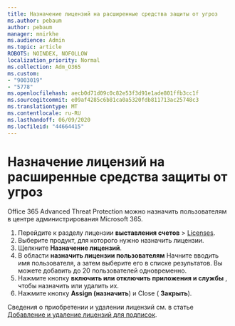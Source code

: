 ```yaml
---
title: Назначение лицензий на расширенные средства защиты от угроз
ms.author: pebaum
author: pebaum
manager: mnirkhe
ms.audience: Admin
ms.topic: article
ROBOTS: NOINDEX, NOFOLLOW
localization_priority: Normal
ms.collection: Adm_O365
ms.custom:
- "9003019"
- "5778"
ms.openlocfilehash: aecb0d71d09c0c82e53f3d91e1ade801ffb3cc1f
ms.sourcegitcommit: e09af4285c6b81ca0a5320fdb811713ac25748c3
ms.translationtype: MT
ms.contentlocale: ru-RU
ms.lasthandoff: 06/09/2020
ms.locfileid: "44664415"
---
```

# <a name="assign-advanced-threat-protection-licenses"></a>Назначение лицензий на расширенные средства защиты от угроз

Office 365 Advanced Threat Protection можно назначить пользователям в центре администрирования Microsoft 365.

1. Перейдите к разделу лицензии **выставления счетов**  >  [Licenses](https://go.microsoft.com/fwlink/p/?linkid=842264).
2. Выберите продукт, для которого нужно назначить лицензии.
3. Щелкните **Назначение лицензий**.
4. В области **назначить лицензии пользователям** Начните вводить имя пользователя, а затем выберите его в списке результатов. Вы можете добавить до 20 пользователей одновременно.
5. Нажмите кнопку **включить или отключить приложения и службы** , чтобы назначить или удалить их.
6. Нажмите кнопку **Assign (назначить**) и Close ( **Закрыть**).

Сведения о приобретении и удалении лицензий см. в статье [Добавление и удаление лицензий для подписок](https://docs.microsoft.com/microsoft-365/commerce/licenses/buy-licenses?view=o365-worldwide#add-or-remove-licenses-for-your-business-subscription).
